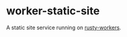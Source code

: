 # worker-static-site

A static site service running on [rusty-workers](https://github.com/losfair/rusty-workers).
